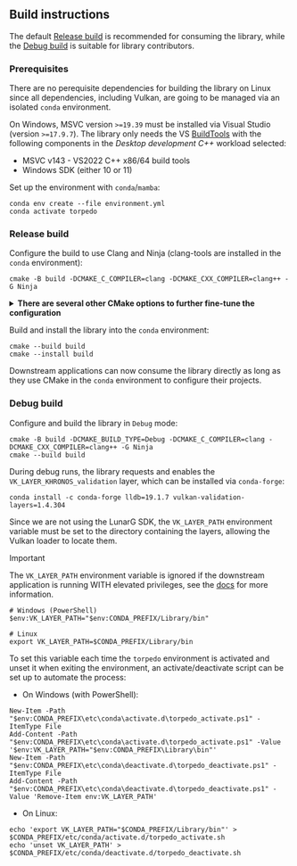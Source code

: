 ## Build instructions
The default [Release build](#release-build) is recommended for consuming the library, while the [Debug build](#debug-build)
is suitable for library contributors.

### Prerequisites
There are no perequisite dependencies for building the library on Linux since all dependencies, including Vulkan, 
are going to be managed via an isolated `conda` environment.

On Windows, MSVC version `>=19.39` must be installed via Visual Studio (version `>=17.9.7`). The library only needs the VS 
[BuildTools](https://visualstudio.microsoft.com/downloads/#build-tools-for-visual-studio-2022) with the following components 
in the *Desktop development C++* workload selected:
- MSVC v143 - VS2022 C++ x86/64 build tools
- Windows SDK (either 10 or 11)

Set up the environment with `conda`/`mamba`:
```shell
conda env create --file environment.yml
conda activate torpedo
```

### Release build
Configure the build to use Clang and Ninja (clang-tools are installed in the `conda` environment):
```shell
cmake -B build -DCMAKE_C_COMPILER=clang -DCMAKE_CXX_COMPILER=clang++ -G Ninja
```

<details>
<summary><span style="font-weight: bold;">There are several other CMake options to further fine-tune the configuration</span></summary>

- `-DCMAKE_BUILD_DEMO` (`BOOL`): build demo targets, enabled automatically for Debug build only if not explicitly set on the CLI
- `-DCMAKE_INSTALL_PREFIX` (`PATH`): automatically set to `CONDA_PREFIX` if such a variable is defined and the option is
not explicitly set on the CLI. Note that `CONDA_PREFIX` is also defined if a `mamba` environment is activated.

</details>

Build and install the library into the `conda` environment:
```shell
cmake --build build
cmake --install build
```

Downstream applications can now consume the library directly as long as they use CMake in the `conda` environment to 
configure their projects.

### Debug build
Configure and build the library in `Debug` mode:
```shell
cmake -B build -DCMAKE_BUILD_TYPE=Debug -DCMAKE_C_COMPILER=clang -DCMAKE_CXX_COMPILER=clang++ -G Ninja
cmake --build build
```

During debug runs, the library requests and enables the `VK_LAYER_KHRONOS_validation` layer, which can be installed via `conda-forge`:
```shell
conda install -c conda-forge lldb=19.1.7 vulkan-validation-layers=1.4.304
```

Since we are not using the LunarG SDK, the `VK_LAYER_PATH` environment variable must be set to the directory containing 
the layers, allowing the Vulkan loader to locate them.

> [!IMPORTANT]
> The `VK_LAYER_PATH` environment variable is ignored if the downstream application is running WITH elevated privileges, 
> see the [docs](https://github.com/KhronosGroup/Vulkan-Loader/blob/main/docs/LoaderLayerInterface.md) for more information.

```shell
# Windows (PowerShell)
$env:VK_LAYER_PATH="$env:CONDA_PREFIX/Library/bin"

# Linux
export VK_LAYER_PATH=$CONDA_PREFIX/Library/bin
```

To set this variable each time the `torpedo` environment is activated and unset it when exiting the environment, 
an activate/deactivate script can be set up to automate the process:
- On Windows (with PowerShell):
```shell
New-Item -Path "$env:CONDA_PREFIX\etc\conda\activate.d\torpedo_activate.ps1" -ItemType File
Add-Content -Path "$env:CONDA_PREFIX\etc\conda\activate.d\torpedo_activate.ps1" -Value '$env:VK_LAYER_PATH="$env:CONDA_PREFIX\Library\bin"'
New-Item -Path "$env:CONDA_PREFIX\etc\conda\deactivate.d\torpedo_deactivate.ps1" -ItemType File
Add-Content -Path "$env:CONDA_PREFIX\etc\conda\deactivate.d\torpedo_deactivate.ps1" -Value 'Remove-Item env:VK_LAYER_PATH'
```

- On Linux:
```shell
echo 'export VK_LAYER_PATH="$CONDA_PREFIX/Library/bin"' > $CONDA_PREFIX/etc/conda/activate.d/torpedo_activate.sh
echo 'unset VK_LAYER_PATH' > $CONDA_PREFIX/etc/conda/deactivate.d/torpedo_deactivate.sh
```